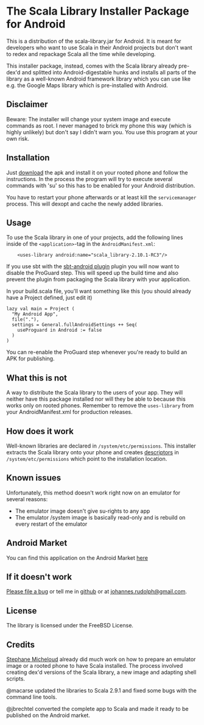 The Scala Library Installer Package for Android
===============================================

This is a distribution of the scala-library.jar for Android. It is meant for developers who want to use Scala in their
Android projects but don't want to redex and repackage Scala all the time while developing.

This installer package, instead, comes with the Scala library already pre-dex'd and splitted into Android-digestable hunks and
installs all parts of the library as a well-known Android framework library which you can use like e.g. the Google Maps library
which is pre-installed with Android.

Disclaimer
----------

Beware: The installer will change your system image and execute commands as root. I never managed to brick my phone this
way (which is highly unlikely) but don't say I didn't warn you. You use this program at your own risk.

Installation
------------

Just [download][apk] the apk and install it on your rooted phone and follow the instructions. In the process
the program will try to execute several commands with 'su' so this has to be enabled for your Android distribution.

You have to restart your phone afterwards or at least kill the `servicemanager` process. This will dexopt and cache the
newly added libraries.

Usage
-----

To use the Scala library in one of your projects, add the following lines inside of the `<application>`-tag in the
`AndroidManifest.xml`:

        <uses-library android:name="scala_library-2.10.1-RC3"/>

If you use sbt with the [sbt-android plugin][sbt-android] plugin you will now want to disable the ProGuard step. This
will speed up the build time and also prevent the plugin from packaging the Scala library with your application.

In your build.scala file, you'll want something like this (you should already have a Project defined, just edit it)

    lazy val main = Project (
      "My Android App",
      file("."),
      settings = General.fullAndroidSettings ++ Seq(
        useProguard in Android := false
      )
    )

You can re-enable the ProGuard step whenever you're ready to build an APK for publishing.

What this is not
----------------
A way to distribute the Scala library to the users of your app. They will neither have this package installed nor will
they be able to because this works only on rooted phones. Remember to remove the `uses-library` from your AndroidManifest.xml
for production releases.


How does it work
----------------

Well-known libraries are declared in `/system/etc/permissions`. This installer extracts the Scala library onto your phone
and creates [descriptors][desc] in `/system/etc/permissions` which point to the installation location.

Known issues
------------

Unfortunately, this method doesn't work right now on an emulator for several reasons:

  - The emulator image doesn't give su-rights to any app
  - The emulator /system image is basically read-only and is rebuild on every restart of the emulator


Android Market
-------------

You can find this application on the Android Market [here](https://market.android.com/details?id=com.mobilemagic.scalainstaller)


If it doesn't work
------------------

[Please file a bug][issues] or tell me in [github][gh-mail] or at johannes.rudolph@gmail.com.

License
-------

The library is licensed under the FreeBSD License.

Credits
-------

[Stephane Micheloud][micheloud] already did much work on how to prepare an emulator image or a rooted phone to have Scala installed.
The process involved creating dex'd versions of the Scala library, a new image and adapting shell scripts.

@macarse updated the libraries to Scala 2.9.1 and fixed some bugs with the command line tools.

@jbrechtel converted the complete app to Scala and made it ready to be published on the Android market.

  [apk]:         https://dl.dropbox.com/u/18037541/scala-installer-2.10.1-RC3.v1.apk
  [desc]:        http://github.com/jrudolph/scala-android-libs/blob/master/src/main/res/raw/scala_collection_desc.xml
  [issues]:      http://github.com/jrudolph/scala-android-libs/issues
  [gh-mail]:     https://github.com/inbox/new/jrudolph
  [sbt-android]: http://github.com/jberkel/android-plugin
  [micheloud]:   http://lamp.epfl.ch/~michelou/android/index.html
